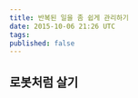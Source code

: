 ```yaml
---
title: 반복된 일을 좀 쉽게 관리하기	
date: 2015-10-06 21:26 UTC
tags:
published: false
---
```


## 로봇처럼 살기 

## 
